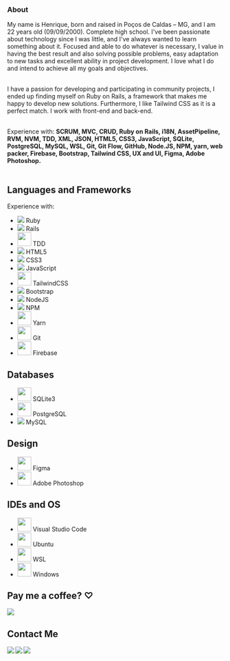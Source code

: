 <h3>About</h3>

My name is Henrique, born and raised in Poços de Caldas – MG, and I am 22 years old (09/09/2000). Complete high school. I've been passionate about technology since I was little, and I've always wanted to learn something about it. Focused and able to do whatever is necessary, I value in having the best result and also solving possible problems, easy adaptation to new tasks and excellent ability in project development. I love what I do and intend to achieve all my goals and objectives.<br><br>

I have a passion for developing and participating in community projects, I ended up finding myself on Ruby on Rails, a framework that makes me happy to develop new solutions. Furthermore, I like Tailwind CSS as it is a perfect match. I work with front-end and back-end.<br><br>
 
Experience with: <strong>SCRUM, MVC, CRUD, Ruby on Rails, i18N, AssetPipeline, RVM, NVM, TDD, XML, JSON, HTML5, CSS3, JavaScript, SQLite, PostgreSQL, MySQL, WSL, Git, Git Flow, GitHub, Node.JS, NPM, yarn, web packer, Firebase, Bootstrap, Tailwind CSS, UX and UI, Figma, Adobe Photoshop.</strong><br><br>

## Languages and Frameworks
<p>
 Experience with:
 <ul>
  <li>
   <img src="https://cdn.icon-icons.com/icons2/2415/PNG/32/ruby_plain_logo_icon_146361.png"/>
   Ruby
  </li>
  <li>
   <img src="https://cdn.icon-icons.com/icons2/2415/PNG/32/rails_plain_wordmark_logo_icon_146377.png"/>
   Rails
  </li>
  <li>
   <img height="32" src="https://deviniciative.files.wordpress.com/2019/06/tdd-diagram_02.png"/>
   TDD
  </li>
  <li>
   <img src="https://cdn.icon-icons.com/icons2/2107/PNG/32/file_type_html_icon_130541.png"/>
   HTML5
  </li>
  <li>
   <img src="https://cdn.icon-icons.com/icons2/2107/PNG/32/file_type_css_icon_130661.png"/>
   CSS3
  </li>
  <li>
   <img src="https://cdn.icon-icons.com/icons2/2108/PNG/32/javascript_icon_130900.png"/>
   JavaScript
  </li>
  <li>
   <img height="32" src="https://bourhaouta.gallerycdn.vsassets.io/extensions/bourhaouta/tailwindshades/0.0.5/1592520164095/Microsoft.VisualStudio.Services.Icons.Default"/>
   TailwindCSS
  </li>
  <li>
   <img src="https://cdn.icon-icons.com/icons2/2415/PNG/32/bootstrap_plain_logo_icon_146619.png"/>
   Bootstrap
  </li>
  <li>
   <img src="https://cdn.icon-icons.com/icons2/2107/PNG/32/file_type_node_icon_130301.png"/>
   NodeJS
  </li>
  <li>
   <img src="https://cdn.icon-icons.com/icons2/2415/PNG/32/npm_original_wordmark_logo_icon_146402.png"/>
   NPM
  </li>
  <li>
   <img height="32" src="https://cdn.icon-icons.com/icons2/2415/PNG/512/yarn_original_logo_icon_146287.png"/>
   Yarn
  </li>
  <li>
   <img height="32" src="https://upload.wikimedia.org/wikipedia/commons/thumb/3/3f/Git_icon.svg/640px-Git_icon.svg.png"/>
   Git
  </li>
  <li>
   <img height="32" src="https://upload.wikimedia.org/wikipedia/commons/4/46/Touchicon-180.png"/>
   Firebase
  </li>
 </ul>
</p>

## Databases
<p>
 <ul>
  <li>
   <img height="32" src="https://upload.wikimedia.org/wikipedia/commons/3/38/SQLite370.svg"/>
   SQLite3
  </li>
  <li>
   <img height="32" src="https://upload.wikimedia.org/wikipedia/commons/thumb/2/29/Postgresql_elephant.svg/640px-Postgresql_elephant.svg.png"/>
   PostgreSQL
  </li>
  <li>
   <img src="https://cdn.icon-icons.com/icons2/2107/PNG/32/file_type_mysql_icon_130379.png"/>
   MySQL
  </li>
 </ul>
</p>

## Design
<p>
 <ul>
  <li>
   <img height="32" src="https://upload.wikimedia.org/wikipedia/commons/thumb/3/33/Figma-logo.svg/400px-Figma-logo.svg.png"/>
   Figma
  </li>
  <li>
   <img height="32" src="https://upload.wikimedia.org/wikipedia/commons/thumb/a/af/Adobe_Photoshop_CC_icon.svg/512px-Adobe_Photoshop_CC_icon.svg.png"/>
   Adobe Photoshop
  </li>
 </ul>
</p>

## IDEs and OS
<p>
 <ul>
  <li>
   <img height="32" src="https://upload.wikimedia.org/wikipedia/commons/thumb/9/9a/Visual_Studio_Code_1.35_icon.svg/512px-Visual_Studio_Code_1.35_icon.svg.png"/>
   Visual Studio Code
  </li>
  <li>
   <img height="32" src="https://upload.wikimedia.org/wikipedia/commons/thumb/a/ab/Logo-ubuntu_cof-orange-hex.svg/640px-Logo-ubuntu_cof-orange-hex.svg.png"/>
   Ubuntu
  </li>
  <li>
   <img height="32" src="https://www.pc-tips.info/wp-content/uploads/2021/11/Windows-Subsystem-for-Linux-WSL-installeren-in-Windows-11.png"/>
   WSL
  </li>
  <li>
   <img height="32" src="https://cdn.icon-icons.com/icons2/836/PNG/64/Windows_Phone_icon-icons.com_66782.png"/>
   Windows
  </li>
 </ul>
</p>

## Pay me a coffee? ♡
[<img align="left" src="https://img.shields.io/badge/sponsor-30363D?style=for-the-badge&logo=GitHub-Sponsors&logoColor=#white"/>][donate]<br>

## Contact Me
[<img align="left" src="https://img.shields.io/badge/WhatsApp-25D366?style=for-the-badge&logo=whatsapp&logoColor=white"/>][whatsapp]
[<img align="left" src="https://img.shields.io/badge/Gmail-D14836?style=for-the-badge&logo=gmail&logoColor=white"/>][gmail]
[<img align="left" src="https://img.shields.io/badge/LinkedIn-0077B5?style=for-the-badge&logo=linkedin&logoColor=white"/>][linkedIn]

[donate]:https://nubank.com.br/pagar/1kvjqh/pZII7Fvb9u
[gmail]:https://mail.google.com/mail/u/0/#search/Contact+me+on+my+email%3A+rickkque%40gmail.com
[whatsapp]:http://api.whatsapp.com/send?phone=5535992260481
[linkedIn]:https://www.linkedin.com/in/rickkque
